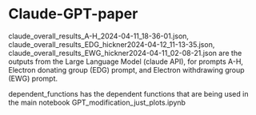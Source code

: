 # Claude-GPT-paper
claude_overall_results_A-H_2024-04-11_18-36-01.json, claude_overall_results_EDG_hickner2024-04-12_11-13-35.json, claude_overall_results_EWG_hickner2024-04-11_02-08-21.json are the outputs from the Large Language Model (claude API), for prompts A-H, Electron donating group (EDG) prompt, and Electron withdrawing group (EWG) prompt.


dependent_functions has the dependent functions that are being used in the main notebook GPT_modification_just_plots.ipynb

